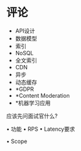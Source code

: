 # 评论

- API设计
- 数据模型
- 索引
- NoSQL
- 全文索引
- CDN
- 异步
- 动态缓存
- *GDPR
- *Content Moderation
- *机器学习应用

应该先问面试官什么? 

• 功能
 • RPS
 • Latency要求

• Scope